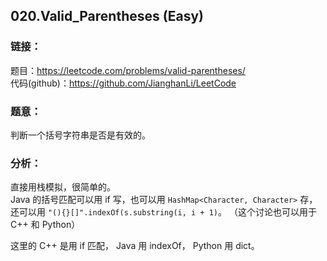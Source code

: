 ## 020.Valid_Parentheses (Easy)

### **链接**：
题目：https://leetcode.com/problems/valid-parentheses/  
代码(github)：https://github.com/JianghanLi/LeetCode

### **题意**：
判断一个括号字符串是否是有效的。

### **分析**：
直接用栈模拟，很简单的。  
Java 的括号匹配可以用 if 写，也可以用 `HashMap<Character, Character>` 存，还可以用 `"(){}[]".indexOf(s.substring(i, i + 1)`。 （这个讨论也可以用于 C++ 和 Python）  

这里的 C++ 是用 if 匹配， Java 用 indexOf， Python 用 dict。

